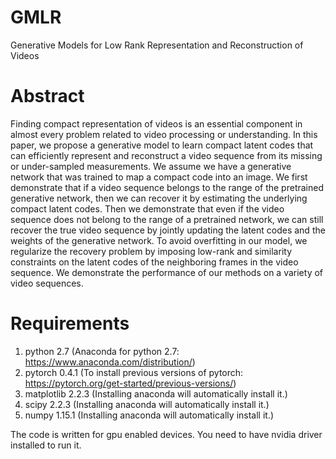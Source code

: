 # GMLR
Generative Models for Low Rank Representation and Reconstruction of Videos

# Abstract
Finding compact representation of videos is an essential component in almost every problem related to video processing or understanding. In this paper, we propose a generative model to learn compact latent codes that can efficiently represent and reconstruct a video sequence from its missing or under-sampled measurements. We assume we have a generative network that was trained to map a compact code into an image. We first demonstrate that if a video sequence belongs to the range of the pretrained generative network, then we can recover it by estimating the underlying compact latent codes. Then we demonstrate that even if the video sequence does not belong to the range of a pretrained network, we can still recover the true video sequence by jointly updating the latent codes and the weights of the generative network. 
To avoid overfitting in our model, we regularize the recovery problem by imposing low-rank and similarity constraints on the latent codes of the neighboring frames in the video sequence. We demonstrate the performance of our methods on a variety of video sequences. 

# Requirements
1. python 2.7 (Anaconda for python 2.7: https://www.anaconda.com/distribution/)
2. pytorch 0.4.1 (To install previous versions of pytorch: https://pytorch.org/get-started/previous-versions/)
3. matplotlib 2.2.3 (Installing anaconda will automatically install it.)
4. scipy 2.2.3 (Installing anaconda will automatically install it.)
5. numpy 1.15.1 (Installing anaconda will automatically install it.)

The code is written for gpu enabled devices. You need to have nvidia driver installed to run it.

